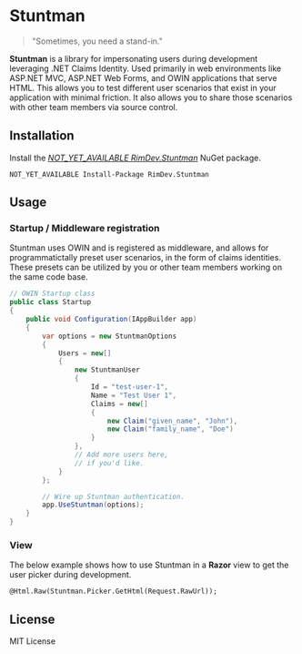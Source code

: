 # Stuntman

> "Sometimes, you need a stand-in."

**Stuntman** is a library for impersonating users during development leveraging .NET Claims Identity. Used primarily in web environments like ASP.NET MVC, ASP.NET Web Forms, and OWIN applications that serve HTML. This allows you to test different user scenarios that exist in your application with minimal friction. It also allows you to share those scenarios with other team members via source control.

## Installation

Install the [*NOT_YET_AVAILABLE RimDev.Stuntman*](https://www.nuget.org/packages/RimDev.Stuntman/) NuGet package.

```
NOT_YET_AVAILABLE Install-Package RimDev.Stuntman
```

## Usage

### Startup / Middleware registration

Stuntman uses OWIN and is registered as middleware, and allows for programmatictally preset user scenarios, in the form of claims identities. These presets can be utilized by you or other team members working on the same code base.

```csharp
// OWIN Startup class
public class Startup
{
    public void Configuration(IAppBuilder app)
    {
        var options = new StuntmanOptions
        {
            Users = new[]
            {
                new StuntmanUser
                {
                    Id = "test-user-1",
                    Name = "Test User 1",
                    Claims = new[]
                    {
                        new Claim("given_name", "John"),
                        new Claim("family_name", "Doe")
                    }
                },
                // Add more users here,
                // if you'd like.
            }
        };

        // Wire up Stuntman authentication.
        app.UseStuntman(options);
    }
}
```

### View

The below example shows how to use Stuntman in a **Razor** view to get the user picker during development.

```
@Html.Raw(Stuntman.Picker.GetHtml(Request.RawUrl));
```

## License

MIT License
